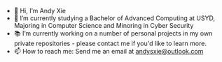 - 👋 Hi, I’m Andy Xie
- 🏫 I’m currently studying a Bachelor of Advanced Computing at USYD, Majoring in Computer Science and Minoring in Cyber Security
- 📚 I’m currently working on a number of personal projects in my own private repositories - please contact me if you'd like to learn more.
- 📫 How to reach me: Send me an email at andysxie@outlook.com

<!---
xie-andy/xie-andy is a ✨ special ✨ repository because its `README.md` (this file) appears on your GitHub profile.
You can click the Preview link to take a look at your changes.
--->
